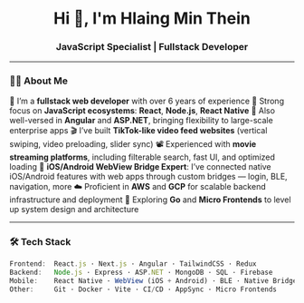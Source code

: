 <h1 align="center">Hi 👋, I'm Hlaing Min Thein</h1>
<h3 align="center">JavaScript Specialist | Fullstack Developer</h3>

---

### 👨‍💻 About Me

  🧠 I’m a **fullstack web developer** with over 6 years of experience
  💪 Strong focus on **JavaScript ecosystems**: **React**, **Node.js**, **React Native**
  🧩 Also well-versed in **Angular** and **ASP.NET**, bringing flexibility to large-scale enterprise apps
  🎬 I’ve built **TikTok-like video feed websites** (vertical swiping, video preloading, slider sync)
  📽️ Experienced with **movie streaming platforms**, including filterable search, fast UI, and optimized loading
  📱 **iOS/Android WebView Bridge Expert**: I’ve connected native iOS/Android features with web apps through custom bridges — login, BLE, navigation, more
  ☁️ Proficient in **AWS** and **GCP** for scalable backend infrastructure and deployment
  🔬 Exploring **Go** and **Micro Frontends** to level up system design and architecture

---

### 🛠️ Tech Stack

```js
Frontend:  React.js · Next.js · Angular · TailwindCSS · Redux  
Backend:   Node.js · Express · ASP.NET · MongoDB · SQL · Firebase  
Mobile:    React Native · WebView (iOS + Android) · BLE · Native Bridge Integration  
Other:     Git · Docker · Vite · CI/CD · AppSync · Micro Frontends
